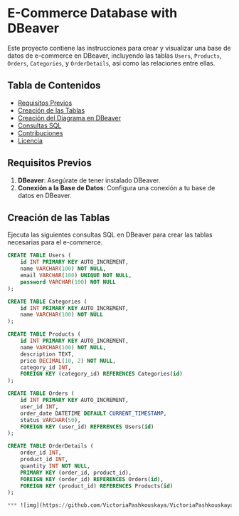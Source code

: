 

# E-Commerce Database with DBeaver

Este proyecto contiene las instrucciones para crear y visualizar una base de datos de e-commerce en DBeaver, incluyendo las tablas `Users`, `Products`, `Orders`, `Categories`, y `OrderDetails`, así como las relaciones entre ellas.

## Tabla de Contenidos

- [Requisitos Previos](#requisitos-previos)
- [Creación de las Tablas](#creación-de-las-tablas)
- [Creación del Diagrama en DBeaver](#creación-del-diagrama-en-dbeaver)
- [Consultas SQL](#consultas-sql)
- [Contribuciones](#contribuciones)
- [Licencia](#licencia)

## Requisitos Previos

1. **DBeaver**: Asegúrate de tener instalado DBeaver.
2. **Conexión a la Base de Datos**: Configura una conexión a tu base de datos en DBeaver.

## Creación de las Tablas

Ejecuta las siguientes consultas SQL en DBeaver para crear las tablas necesarias para el e-commerce.

```sql
CREATE TABLE Users (
    id INT PRIMARY KEY AUTO_INCREMENT,
    name VARCHAR(100) NOT NULL,
    email VARCHAR(100) UNIQUE NOT NULL,
    password VARCHAR(100) NOT NULL
);

CREATE TABLE Categories (
    id INT PRIMARY KEY AUTO_INCREMENT,
    name VARCHAR(100) NOT NULL
);

CREATE TABLE Products (
    id INT PRIMARY KEY AUTO_INCREMENT,
    name VARCHAR(100) NOT NULL,
    description TEXT,
    price DECIMAL(10, 2) NOT NULL,
    category_id INT,
    FOREIGN KEY (category_id) REFERENCES Categories(id)
);

CREATE TABLE Orders (
    id INT PRIMARY KEY AUTO_INCREMENT,
    user_id INT,
    order_date DATETIME DEFAULT CURRENT_TIMESTAMP,
    status VARCHAR(50),
    FOREIGN KEY (user_id) REFERENCES Users(id)
);

CREATE TABLE OrderDetails (
    order_id INT,
    product_id INT,
    quantity INT NOT NULL,
    PRIMARY KEY (order_id, product_id),
    FOREIGN KEY (order_id) REFERENCES Orders(id),
    FOREIGN KEY (product_id) REFERENCES Products(id)
);

*** ![img](https://github.com/VictoriaPashkouskaya/VictoriaPashkouskaya/blob/main/Captura%20de%20pantalla%202024-06-09%20114955.png)

